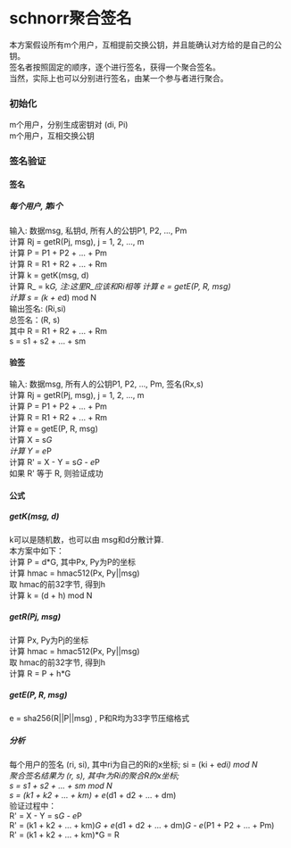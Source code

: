 # schnorr聚合签名
本方案假设所有m个用户，互相提前交换公钥，并且能确认对方给的是自己的公钥。<br>
签名者按照固定的顺序，逐个进行签名，获得一个聚合签名。<br>
当然，实际上也可以分别进行签名，由某一个参与者进行聚合。<br>

### 初始化
m个用户，分别生成密钥对 (di, Pi) <br>
m个用户，互相交换公钥 <br>

### 签名验证
#### 签名
##### 每个用户, 第i个
输入: 数据msg, 私钥d, 所有人的公钥P1, P2, ..., Pm <br>
计算 Rj = getR(Pj, msg), j = 1, 2, ..., m <br>
计算 P = P1 + P2 + ... + Pm <br>
计算 R = R1 + R2 + ... + Rm <br>
计算 k = getK(msg, d) <br>
计算 R_ = k*G, 注:这里R_应该和Ri相等 <dr>
计算 e = getE(P, R, msg) <br>
计算 s = (k + e*d) mod N <br>
输出签名: (Ri,si)  <br>
总签名：(R, s)  <br>
其中 R = R1 + R2 + ... + Rm  <br>
s = s1 + s2 + ... + sm  <br>

#### 验签
输入: 数据msg, 所有人的公钥P1, P2, ..., Pm, 签名(Rx,s) <br>
计算 Rj = getR(Pj, msg), j = 1, 2, ..., m <br>
计算 P = P1 + P2 + ... + Pm <br>
计算 R = R1 + R2 + ... + Rm <br>
计算 e = getE(P, R, msg) <br>
计算 X = s*G <br>
计算 Y = e*P <br>
计算 R' = X - Y = s*G - e*P <br>
如果 R' 等于 R, 则验证成功 <br>

#### 公式
##### getK(msg, d)
k可以是随机数，也可以由 msg和d分散计算. <br>
本方案中如下： <br>
计算 P = d*G, 其中Px, Py为P的坐标 <br>
计算 hmac = hmac512(Px, Py||msg)  <br>
取 hmac的前32字节, 得到h  <br>
计算 k = (d + h) mod N <br>

##### getR(Pj, msg)
计算 Px, Py为Pj的坐标 <br>
计算 hmac = hmac512(Px, Py||msg)  <br>
取 hmac的前32字节, 得到h  <br>
计算	R = P + h*G <br>

##### getE(P, R, msg)
e = sha256(R||P||msg) , P和R均为33字节压缩格式 <br>

##### 分析
每个用户的签名 (ri, si), 其中ri为自己的Ri的x坐标; si = (ki + e*di) mod N  <br>
聚合签名结果为 (r, s), 其中r为Ri的聚合R的x坐标; <br> 
s = s1 + s2 + ... + sm mod N <br>
s = (k1 + k2 + ... + km) + e*(d1 + d2 + ... + dm) <br>
验证过程中：<br>
R' = X - Y = s*G - e*P <br>
R' = (k1 + k2 + ... + km)*G + e*(d1 + d2 + ... + dm)*G - e*(P1 + P2 + ... + Pm) <br>
R' = (k1 + k2 + ... + km)*G  = R <br>